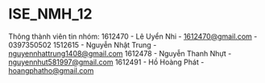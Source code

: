 # ISE_NMH_12
Thông thành viên tin nhóm:
1612470 - Lê Uyển Nhi - 1612470@gmail.com - 0397350502
1512615 - Nguyễn Nhật Trung - nguyennhattrung1408@gmail.com
1612478 - Nguyễn Thanh Nhựt - nguyennhut581997@gmail.com
1612491 - Hồ Hoàng Phát - hoangphatho@gmail.com
